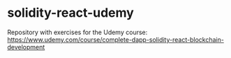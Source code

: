 # solidity-react-udemy

 Repository with exercises for the Udemy course: <https://www.udemy.com/course/complete-dapp-solidity-react-blockchain-development>
